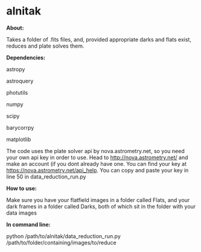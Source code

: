 # alnitak

**About:**

Takes a folder of .fits files, and, provided appropriate darks and flats exist, reduces and plate solves them.

**Dependencies:**

astropy

astroquery

photutils

numpy

scipy

barycorrpy

matplotlib

The code uses the plate solver api by nova.astrometry.net, so you need your own api key in order to use. Head to http://nova.astrometry.net/ and make an account (if you dont already have one. You can find your key at https://nova.astrometry.net/api_help. You can copy and paste your key in line 50 in data_reduction_run.py

**How to use:**

Make sure you have your flatfield images in a folder called Flats, and your dark frames in a folder called Darks, both of which sit in the folder with your data images

**In command line:**

python /path/to/alnitak/data_reduction_run.py /path/to/folder/containing/images/to/reduce

